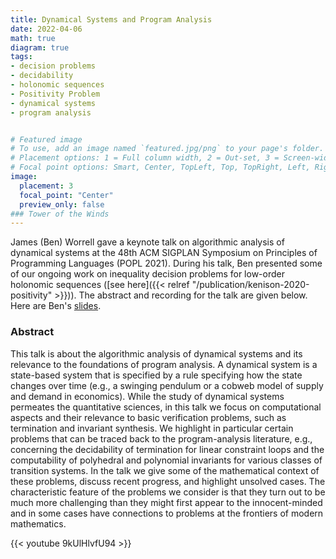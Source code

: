 ```yaml
---
title: Dynamical Systems and Program Analysis
date: 2022-04-06
math: true
diagram: true
tags:
- decision problems
- decidability
- holonomic sequences
- Positivity Problem
- dynamical systems
- program analysis


# Featured image
# To use, add an image named `featured.jpg/png` to your page's folder.
# Placement options: 1 = Full column width, 2 = Out-set, 3 = Screen-width
# Focal point options: Smart, Center, TopLeft, Top, TopRight, Left, Right, BottomLeft, Bottom, BottomRight
image:
  placement: 3
  focal_point: "Center"
  preview_only: false
### Tower of the Winds
---
```


James (Ben) Worrell gave a keynote talk on algorithmic analysis of dynamical systems at the 48th ACM SIGPLAN Symposium on Principles of Programming Languages (POPL 2021).
During his talk, Ben presented some of our ongoing work on inequality decision problems for low-order holonomic sequences ([see here]({{< relref "/publication/kenison-2020-positivity" >}})).  The abstract and recording for the talk are given below. Here are Ben's [slides](https://popl21.sigplan.org/details/POPL-2021-research-papers/69/Dynamical-Systems-and-Program-Analysis).

### Abstract
This talk is about the algorithmic analysis of dynamical systems and its relevance to the foundations of program analysis. A dynamical system is a state-based system that is specified by a rule specifying how the state changes over time (e.g., a swinging pendulum or a cobweb model of supply and demand in economics). While the study of dynamical systems permeates the quantitative sciences, in this talk we focus on computational aspects and their relevance to basic verification problems, such as termination and invariant synthesis. We highlight in particular certain problems that can be traced back to the program-analysis literature, e.g., concerning the decidability of termination for linear constraint loops and the computability of polyhedral and polynomial invariants for various classes of transition systems. In the talk we give some of the mathematical context of these problems, discuss recent progress, and highlight unsolved cases. The characteristic feature of the problems we consider is that they turn out to be much more challenging than they might first appear to the innocent-minded and in some cases have connections to problems at the frontiers of modern mathematics.

{{< youtube 9kUlHlvfU94 >}}